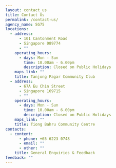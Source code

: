 ```yaml
---
layout: contact_us
title: Contact Us
permalink: /contact-us/
agency_name: SG75
locations:
  - address:
      - 101 Cantonment Road
      - Singapore 089774
      - ""
    operating_hours:
      - days: Mon - Sun
        time: 10.00am - 6.00pm
        description: Closed on Public Holidays
    maps_link: ""
    title: Tanjong Pagar Community Club
  - address:
      - 67A Eu Chin Street
      - Singapore 169715
      - ""
    operating_hours:
      - days: Mon - Sun
        time: 10.00am - 6.00pm
        description: Closed on Public Holidays
    maps_link: ""
    title: Tiong Bahru Community Centre
contacts:
  - content:
      - phone: +65 6223 0748
      - email: ""
      - other: ""
    title: General Enquiries & Feedback
feedback: ""
---
```

